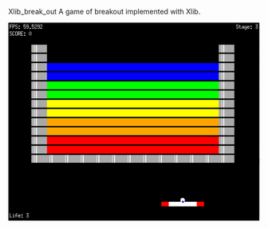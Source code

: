 Xlib_break_out
A game of breakout implemented with Xlib.

![alt tag](https://github.com/yandayixia/Xlib_break_out/blob/master/GameScreen.png)
